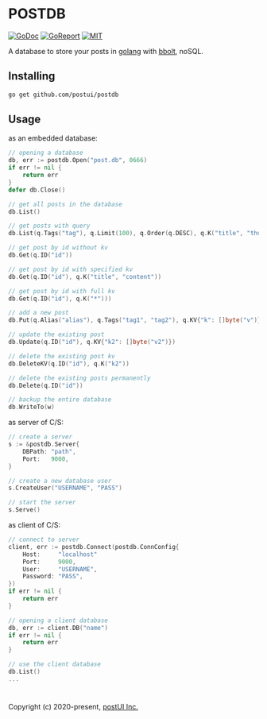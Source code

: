 # POSTDB

[![GoDoc](https://godoc.org/github.com/postui/postdb?status.svg)](https://godoc.org/github.com/postui/postdb)
[![GoReport](https://goreportcard.com/badge/github.com/postui/postdb)](https://goreportcard.com/report/github.com/postui/postdb)
[![MIT](https://img.shields.io/badge/license-MIT-green)](./LICENSE)

A database to store your posts in [golang](https://golang.org) with [bbolt](https://github.com/etcd-io/bbolt), noSQL.


## Installing
```bash
go get github.com/postui/postdb
``` 


## Usage
as an embedded database:
```go
// opening a database
db, err := postdb.Open("post.db", 0666)
if err != nil {
    return err
}
defer db.Close()

// get all posts in the database
db.List()

// get posts with query
db.List(q.Tags("tag"), q.Limit(100), q.Order(q.DESC), q.K("title", "thumb"))

// get post by id without kv
db.Get(q.ID("id"))

// get post by id with specified kv
db.Get(q.ID("id"), q.K("title", "content"))

// get post by id with full kv
db.Get(q.ID("id"), q.K("*")))

// add a new post
db.Put(q.Alias("alias"), q.Tags("tag1", "tag2"), q.KV{"k": []byte("v")})

// update the existing post
db.Update(q.ID("id"), q.KV{"k2": []byte("v2")})

// delete the existing post kv
db.DeleteKV(q.ID("id"), q.K("k2"))

// delete the existing posts permanently
db.Delete(q.ID("id"))

// backup the entire database
db.WriteTo(w)
```

as server of C/S:

```go
// create a server
s := &postdb.Server{
    DBPath: "path",
    Port:   9000,
}

// create a new database user
s.CreateUser("USERNAME", "PASS")

// start the server
s.Serve()
```

as client of C/S:

```go
// connect to server
client, err := postdb.Connect(postdb.ConnConfig{
    Host:     "localhost"
    Port:     9000,
    User:     "USERNAME",
    Password: "PASS",
})
if err != nil {
    return err
}

// opening a client database
db, err := client.DB("name")
if err != nil {
    return err
}

// use the client database
db.List()
...
```


#   

Copyright (c) 2020-present, [postUI Inc.](https://postui.com)

